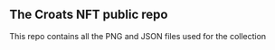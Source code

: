 ## The Croats NFT public repo

This repo contains all the PNG and JSON files used for the collection
